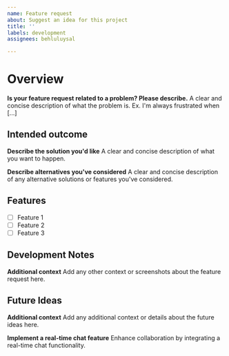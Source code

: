 ```yaml
---
name: Feature request
about: Suggest an idea for this project
title: ''
labels: development
assignees: behluluysal

---
```


# Overview
**Is your feature request related to a problem? Please describe.**
A clear and concise description of what the problem is. Ex. I'm always frustrated when [...]

## Intended outcome
**Describe the solution you'd like**
A clear and concise description of what you want to happen.

**Describe alternatives you've considered**
A clear and concise description of any alternative solutions or features you've considered.

## Features
- [ ] Feature 1
- [ ] Feature 2
- [ ] Feature 3

## Development Notes
**Additional context**
Add any other context or screenshots about the feature request here.

## Future Ideas
**Additional context**
Add any additional context or details about the future ideas here.

**Implement a real-time chat feature**
Enhance collaboration by integrating a real-time chat functionality.
